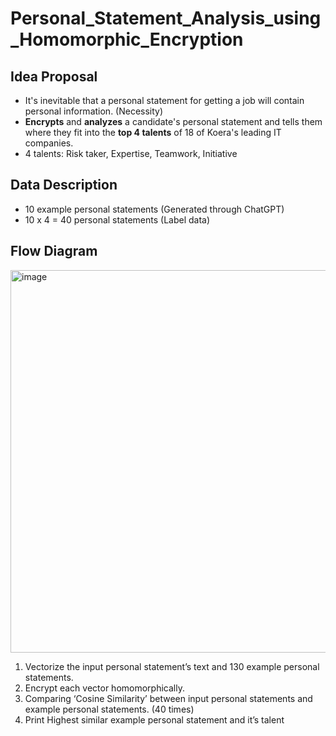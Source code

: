 # Personal_Statement_Analysis_using_Homomorphic_Encryption

## Idea Proposal
- It's inevitable that a personal statement for getting a job will contain personal information. (Necessity)
- **Encrypts** and **analyzes** a candidate's personal statement and tells them where they fit into the **top 4 talents** of 18 of Koera's leading IT companies.
- 4 talents: Risk taker, Expertise, Teamwork, Initiative

## Data Description
- 10 example personal statements (Generated through ChatGPT)
- 10 x 4 = 40 personal statements (Label data)

## Flow Diagram
<img width="612" alt="image" src="https://github.com/IS-Term-Project-Team-5/Personal-Statement-Analysis-using-HE/assets/52079339/02b1ef08-bb89-4687-a694-966a01d43eb1">


1. Vectorize the input personal statement’s text and 130 example personal statements.
2. Encrypt each vector homomorphically.
3. Comparing ‘Cosine Similarity’ between input personal statements and example personal statements. (40 times)
4. Print Highest similar example personal statement and it’s talent


